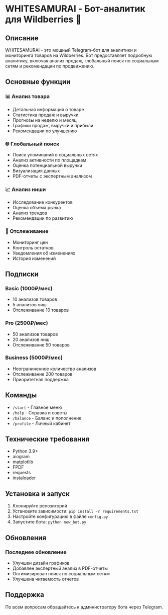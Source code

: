 # WHITESAMURAI - Бот-аналитик для Wildberries 🤖

## Описание
WHITESAMURAI - это мощный Telegram-бот для аналитики и мониторинга товаров на Wildberries. Бот предоставляет подробную аналитику, включая анализ продаж, глобальный поиск по социальным сетям и рекомендации по продвижению.

## Основные функции

### 📊 Анализ товара
- Детальная информация о товаре
- Статистика продаж и выручки
- Прогнозы на неделю и месяц
- Графики продаж, выручки и прибыли
- Рекомендации по улучшению

### 🌐 Глобальный поиск
- Поиск упоминаний в социальных сетях
- Анализ активности по площадкам
- Оценка потенциальной выручки
- Визуализация данных
- PDF-отчеты с экспертным анализом

### 📈 Анализ ниши
- Исследование конкурентов
- Оценка объема рынка
- Анализ трендов
- Рекомендации по развитию

### 📱 Отслеживание
- Мониторинг цен
- Контроль остатков
- Уведомления об изменениях
- История изменений

## Подписки

### Basic (1000₽/мес)
- 10 анализов товаров
- 5 анализов ниш
- Отслеживание 10 товаров

### Pro (2500₽/мес)
- 50 анализов товаров
- 20 анализов ниш
- Отслеживание 50 товаров

### Business (5000₽/мес)
- Неограниченное количество анализов
- Отслеживание 200 товаров
- Приоритетная поддержка

## Команды
- `/start` - Главное меню
- `/help` - Справка и советы
- `/balance` - Баланс и пополнение
- `/profile` - Личный кабинет

## Технические требования
- Python 3.9+
- aiogram
- matplotlib
- FPDF
- requests
- instaloader

## Установка и запуск
1. Клонируйте репозиторий
2. Установите зависимости: `pip install -r requirements.txt`
3. Настройте конфигурацию в файле `config.py`
4. Запустите бота: `python new_bot.py`

## Обновления
### Последнее обновление
- Улучшен дизайн графиков
- Добавлен экспертный анализ в PDF-отчеты
- Оптимизирован поиск по социальным сетям
- Улучшена читаемость отчетов

## Поддержка
По всем вопросам обращайтесь к администратору бота через Telegram.
